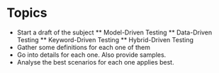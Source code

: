 # Topics

* Start a draft of the subject
** Model-Driven Testing
** Data-Driven Testing
** Keyword-Driven Testing
** Hybrid-Driven Testing
* Gather some definitions for each one of them
* Go into details for each one. Also provide samples.
* Analyse the best scenarios for each one applies best.

